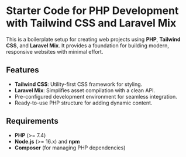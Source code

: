 # Starter Code for PHP Development with Tailwind CSS and Laravel Mix

This is a boilerplate setup for creating web projects using **PHP**, **Tailwind CSS**, and **Laravel Mix**. It provides a foundation for building modern, responsive websites with minimal effort.

## Features

- **Tailwind CSS**: Utility-first CSS framework for styling.
- **Laravel Mix**: Simplifies asset compilation with a clean API.
- Pre-configured development environment for seamless integration.
- Ready-to-use PHP structure for adding dynamic content.

## Requirements

- **PHP** (>= 7.4)
- **Node.js** (>= 16.x) and **npm**
- **Composer** (for managing PHP dependencies)

